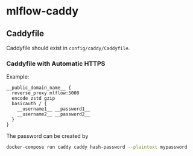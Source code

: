 # mlflow-caddy

## Caddyfile

Caddyfile should exist in `config/caddy/Caddyfile`.

### Caddyfile with Automatic HTTPS

Example:

```Caddyfile
__public_domain_name__ {
  reverse_proxy mlflow:5000
  encode zstd gzip
  basicauth / {
    __username1__ __password1__
    __username2__ __password2__
  }
}

```

The password can be created by 

```bash
docker-compose run caddy caddy hash-password --plaintext mypassword
```

